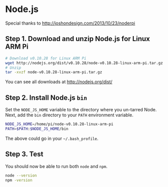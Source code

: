 # Node.js

Special thanks to http://joshondesign.com/2013/10/23/noderpi

## Step 1. Download and unzip Node.js for Linux ARM Pi

```bash
# Download v0.10.28 for Linux ARM Pi
wget http://nodejs.org/dist/v0.10.28/node-v0.10.28-linux-arm-pi.tar.gz
# Unzip
tar -xvzf node-v0.10.28-linux-arm-pi.tar.gz
```

You can see all downloads at http://nodejs.org/dist/

## Step 2. Install Node.js `bin`

Set the `NODE_JS_HOME` variable to the directory where you un-tarred Node.
Next, add the `bin` directory to your `PATH` environment variable.

```bash
NODE_JS_HOME=/home/pi/node-v0.10.28-linux-arm-pi
PATH=$PATH:$NODE_JS_HOME/bin
```

The above could go in your `~/.bash_profile`.

## Step 3. Test

You should now be able to run both `node` and `npm`.

```bash
node --version
npm -version
```
